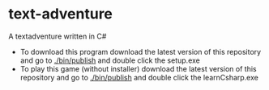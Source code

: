 # text-adventure
A textadventure written in C#

- To download this program download the latest version of this repository and go to <a href="https://github.com/Madu-de/text-adventure/tree/main/bin/publish">./bin/publish</a> and double click the setup.exe
- To play this game (without installer) download the latest version of this repository and go to <a href="https://github.com/Madu-de/text-adventure/tree/main/bin/publish">./bin/publish</a> and double click the learnCsharp.exe
